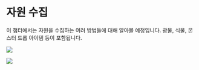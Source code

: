 # 자원 수집

이 챕터에서는 자원을 수집하는 여러 방법들에 대해 알아볼 예정입니다. 광물, 식물, 몬스터 드롭 아이템 등이 포함됩니다.

![](/farming/actually\_additions/farmer.png)

![](/ores\_fluids/if\_laser.png)